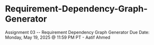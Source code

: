 # Requirement-Dependency-Graph-Generator
Assignment 03 -- Requirement Dependency Graph Generator Due Date: Monday, May 19, 2025 @ 11:59 PM PT - Aatif Ahmed
